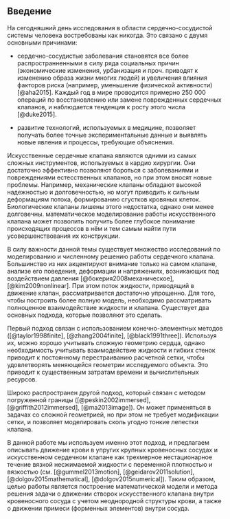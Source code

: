 ## Введение

На сегодняшний день исследования в области сердечно-сосудистой системы человека
востребованы как никогда. Это связано с двумя основными причинами:

* сердечно-сосудистые заболевания становятся все более распространненными в силу
  ряда социальных причин (экономические изменения, урбанизация и проч. приводят
  к изменению образа жизни многих людей) и увеличения влияния факторов риска
  (например, уменьшение физической активности) [@aha2015]. Каждый год в мире
  проводится примерно 250 000 операций по восстановлению или замене
  поврежденных сердечных клапанов, и наблюдается тенденция к росту этого числа
  [@duke2015].

* развитие технологий, используемых в медицине, позволяет получать более точные
  экспериментальные данные и выявлять новые явления и процессы, требующие
  объяснения.

Искусственные сердечные клапана являются одними из самых сложных инструментов,
используемых в кардио хирургии. Они достаточно эффективно позволяют бороться с
заболеваниями и повреждениями естесственных клапанов, но при этом вносят новые
проблемы. Например, механические клапаны обладают высокой надежностью и
долговечностью, но могут приводить к сильным деформациям потока, формированию
сгустков кровяных клеток. Биологические клапаны лишены этого недостатка, однако
они менее долговечны. математическое моделирование работы искусственного клапана 
может позволить получить более глубокое понимание происходящих процессов в нём
и тем самым найти пути усовершенствования их конструкции.

В силу важности данной темы существует множество исследований по моделированию и 
численному решению работы сердечного клапана. Большинство из них акцентируют
внимание только на самом клапане, анализе его поведения, деформации и напряжениях,
возникающих под воздействием давления [@бокерия2008механическое],
[@kim2009nonlinear]. При этом поток жидкости, приводящий в движение клапан,
рассматривается достаточно упрощенно. Для того, чтобы построить более полную
модель, необходимо рассматривать полноценное взаимодействие жидкости и клапана.
Существует два основных подхода, которые позволяют это сделать.

Первый подход связан с использованием конечно-элементных методов
([@taylor1998finite], [@zhang2004finite], [@black1991three]). Используя их,
можно хорошо учитывать сложную геометрию сердца, однако необходимость учитывать
взаимодействие жидкости и гибких стенок приводит к постоянному перестраиванию
расчетной сетки, чтобы удовлетворять меняющейся геометрии исследуемого объекта.
Это приводит к существенным затратам времени и вычислительных ресурсов.

Широко распространен другой подход, который связан с методом погруженной
границы ([@peskin2002immersed], [@griffith2012immersed], [@ma2013image]). Он
может применяться в задачах со сложной геометрией, но при этом не требует
модификации сетки, и позволяет моделировать сколь угодно тонкие лепестки
клапана.

В данной работе мы используем именно этот подход, и предлагаем описывать
движение крови в упругих крупных кровеносных сосудах и искусственном сердечном
клапане как трехмерное нестационарное течение вязкой несжимаемой жидкости с
переменной плотностью и вязкостью (см. [@gummel2013motion],
[@geidarov2011solution], [@dolgov2015mathematical], [@dolgov2015numerical]).
Таким образом, целью работы является построение математической модели и метода
решения задачи о движении створок искусственного клапана внутри кровеносного
сосуда с учетом неоднородной структуры крови, а также о движении примеси
(форменных элементов) внутри сосуда.
